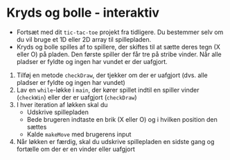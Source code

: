 # Kryds og bolle - interaktiv

- Fortsæt med dit `tic-tac-toe` projekt fra tidligere. Du bestemmer selv om du vil bruge et 1D eller 2D array til spillepladen.
- Kryds og bolle spilles af to spillere, der skiftes til at sætte deres tegn (X eller O) på pladen. Den første spiller der får tre på stribe vinder. Når alle pladser er fyldte og ingen har vundet er der uafgjort.
1. Tilføj en metode `checkDraw`, der tjekker om der er uafgjort (dvs. alle pladser er fyldte og ingen har vundet)
2. Lav en `while`-løkke i `main`, der kører spillet indtil en spiller vinder (`checkWin`) eller der er uafgjort (`checkDraw`)
3. I hver iteration af løkken skal du
   - Udskrive spillepladen
   - Bede brugeren indtaste en brik (X eller O) og i hvilken position den sættes
   - Kalde `makeMove` med brugerens input
4. Når løkken er færdig, skal du udskrive spillepladen en sidste gang og fortælle om der er en vinder eller uafgjort
